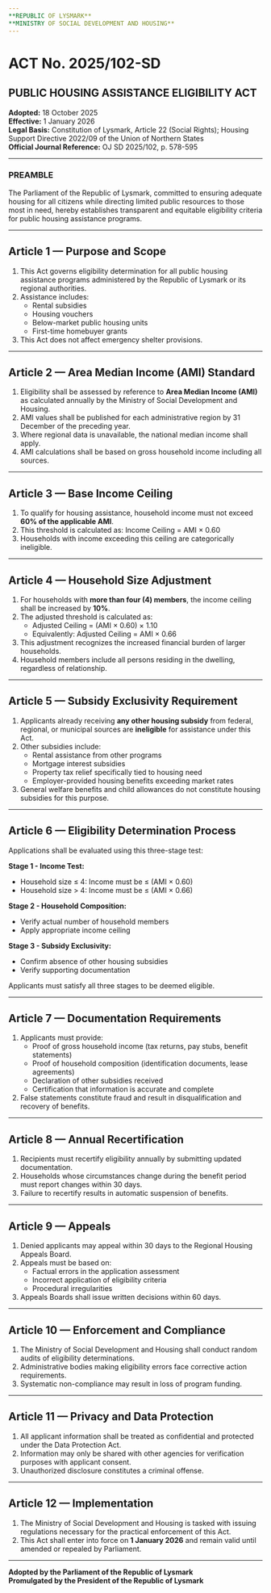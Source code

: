 ```yaml
---
**REPUBLIC OF LYSMARK**  
**MINISTRY OF SOCIAL DEVELOPMENT AND HOUSING**
---
```


# ACT No. 2025/102-SD  
## PUBLIC HOUSING ASSISTANCE ELIGIBILITY ACT

**Adopted:** 18 October 2025  
**Effective:** 1 January 2026  
**Legal Basis:** Constitution of Lysmark, Article 22 (Social Rights); Housing Support Directive 2022/09 of the Union of Northern States  
**Official Journal Reference:** OJ SD 2025/102, p. 578-595

---

### PREAMBLE

The Parliament of the Republic of Lysmark, committed to ensuring adequate housing for all citizens while directing limited public resources to those most in need, hereby establishes transparent and equitable eligibility criteria for public housing assistance programs.

---

## Article 1 — Purpose and Scope

1. This Act governs eligibility determination for all public housing assistance programs administered by the Republic of Lysmark or its regional authorities.
2. Assistance includes:
   - Rental subsidies
   - Housing vouchers
   - Below-market public housing units
   - First-time homebuyer grants
3. This Act does not affect emergency shelter provisions.

---

## Article 2 — Area Median Income (AMI) Standard

1. Eligibility shall be assessed by reference to **Area Median Income (AMI)** as calculated annually by the Ministry of Social Development and Housing.
2. AMI values shall be published for each administrative region by 31 December of the preceding year.
3. Where regional data is unavailable, the national median income shall apply.
4. AMI calculations shall be based on gross household income including all sources.

---

## Article 3 — Base Income Ceiling

1. To qualify for housing assistance, household income must not exceed **60% of the applicable AMI**.
2. This threshold is calculated as: Income Ceiling = AMI × 0.60
3. Households with income exceeding this ceiling are categorically ineligible.

---

## Article 4 — Household Size Adjustment

1. For households with **more than four (4) members**, the income ceiling shall be increased by **10%**.
2. The adjusted threshold is calculated as: 
   - Adjusted Ceiling = (AMI × 0.60) × 1.10
   - Equivalently: Adjusted Ceiling = AMI × 0.66
3. This adjustment recognizes the increased financial burden of larger households.
4. Household members include all persons residing in the dwelling, regardless of relationship.

---

## Article 5 — Subsidy Exclusivity Requirement

1. Applicants already receiving **any other housing subsidy** from federal, regional, or municipal sources are **ineligible** for assistance under this Act.
2. Other subsidies include:
   - Rental assistance from other programs
   - Mortgage interest subsidies
   - Property tax relief specifically tied to housing need
   - Employer-provided housing benefits exceeding market rates
3. General welfare benefits and child allowances do not constitute housing subsidies for this purpose.

---

## Article 6 — Eligibility Determination Process

Applications shall be evaluated using this three-stage test:

**Stage 1 - Income Test:**
- Household size ≤ 4: Income must be ≤ (AMI × 0.60)
- Household size > 4: Income must be ≤ (AMI × 0.66)

**Stage 2 - Household Composition:**
- Verify actual number of household members
- Apply appropriate income ceiling

**Stage 3 - Subsidy Exclusivity:**
- Confirm absence of other housing subsidies
- Verify supporting documentation

Applicants must satisfy all three stages to be deemed eligible.

---

## Article 7 — Documentation Requirements

1. Applicants must provide:
   - Proof of gross household income (tax returns, pay stubs, benefit statements)
   - Proof of household composition (identification documents, lease agreements)
   - Declaration of other subsidies received
   - Certification that information is accurate and complete
2. False statements constitute fraud and result in disqualification and recovery of benefits.

---

## Article 8 — Annual Recertification

1. Recipients must recertify eligibility annually by submitting updated documentation.
2. Households whose circumstances change during the benefit period must report changes within 30 days.
3. Failure to recertify results in automatic suspension of benefits.

---

## Article 9 — Appeals

1. Denied applicants may appeal within 30 days to the Regional Housing Appeals Board.
2. Appeals must be based on:
   - Factual errors in the application assessment
   - Incorrect application of eligibility criteria
   - Procedural irregularities
3. Appeals Boards shall issue written decisions within 60 days.

---

## Article 10 — Enforcement and Compliance

1. The Ministry of Social Development and Housing shall conduct random audits of eligibility determinations.
2. Administrative bodies making eligibility errors face corrective action requirements.
3. Systematic non-compliance may result in loss of program funding.

---

## Article 11 — Privacy and Data Protection

1. All applicant information shall be treated as confidential and protected under the Data Protection Act.
2. Information may only be shared with other agencies for verification purposes with applicant consent.
3. Unauthorized disclosure constitutes a criminal offense.

---

## Article 12 — Implementation

1. The Ministry of Social Development and Housing is tasked with issuing regulations necessary for the practical enforcement of this Act.
2. This Act shall enter into force on **1 January 2026** and remain valid until amended or repealed by Parliament.

---

**Adopted by the Parliament of the Republic of Lysmark**  
**Promulgated by the President of the Republic of Lysmark**
